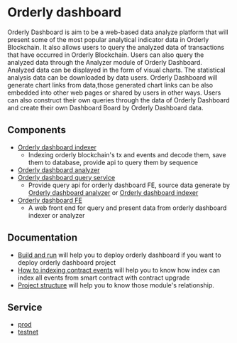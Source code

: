# Orderly dashboard
Orderly Dashboard is aim to be a web-based data analyze platform that will present some of the most popular analytical indicator data in Orderly Blockchain. It also allows users to query the analyzed data of transactions that have occurred in Orderly Blockchain. Users can also query the analyzed data through the Analyzer module of Orderly Dashboard. Analyzed  data can be displayed in the form of visual charts. The statistical analysis data can be downloaded by data users. Orderly Dashboard will generate chart links from data,those generated chart links can be also embedded into other web pages or shared by users in other ways. Users can also construct their own queries through the data of Orderly Dashboard and create their own Dashboard Board by Orderly Dashboard data.
## Components
* [Orderly dashboard indexer](./orderly-dashboard-indexer)
  * Indexing orderly blockchain's tx and events and decode them, save them to database, provide api to query them by sequence
* [Orderly dashboard analyzer](./orderly-dashboard-analyzer)
* [Orderly dashboard query service](./orderly-dashboard-query-service)
  * Provide query api for orderly dashboard FE, source data generate by [Orderly dashboard analyzer](./orderly-dashboard-analyzer) or [Orderly dashboard indexer](./orderly-dashboard-indexer)
* [Orderly dashboard FE](./orderly-dashboard-FE)
  * A web front end for query and present data from orderly dashboard indexer or analyzer
## Documentation
- [Build and run](./BUILD_AND_RUN.md) will help you to deploy orderly dashboard if you want to deploy orderly dashboard project
- [How to indexing contract events](./orderly-dashboard-indexer/doc/How-to-indexing-data.md) will help you to know how index can index all events from smart contract with contract upgrade
- [Project structure]() will help you to know those module's relationship.

## Service
- [prod](https://orderly-dashboard.orderly.network)
- [testnet](https://dev-orderly-dashboard.orderly.network)